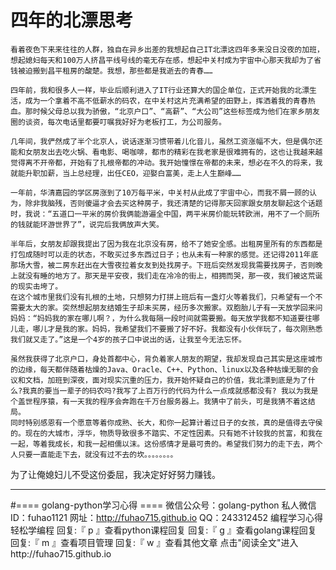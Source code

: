 # 四年的北漂思考
    看着夜色下来来往往的人群，独自在异乡出差的我想起自己IT北漂这四年多来没日没夜的加班，想起媳妇每天和100万人挤昌平线号线的毫无存在感，想起中关村成为宇宙中心那天我却为了省钱被迫搬到昌平租房的酸楚。我想，那些都是我逝去的青春……

    四年前，我和很多人一样，毕业后顺利进入了IT行业还算大的国企单位，正式开始我的北漂生活，成为一个拿着不高不低薪水的码农，在中关村这片充满希望的田野上，挥洒着我的青春热血。那时候父母总以我为骄傲，“北京户口”、“高薪”、“大公司”这些标签成为他们在家乡朋友圈的谈资，每次电话里都要叮嘱我好好为老板打工，为公司服务。

    几年间，我俨然成了半个北京人，说话逐渐习惯带着儿化音儿，虽然工资涨幅不大，但是偶尔还能和女朋友出去吃火锅、看电影、喝咖啡，都市的精彩在我老家是很难拥有的，这也让我越来越觉得离不开帝都，开始有了扎根帝都的冲动。我开始憧憬在帝都的未来，想必在不久的将来，我就能升职加薪，当上总经理，出任CEO，迎娶白富美，走上人生巅峰……

    一年前，华清嘉园的学区房涨到了10万每平米，中关村从此成了宇宙中心，而我不屑一顾的认为，除非我脑残，否则傻逼才会去买这种房子，我还清楚的记得那天回家跟女朋友聊起这个话题时，我说：“五道口一平米的房价我俩能游遍全中国，两平米房价能玩转欧洲，用不了一个厕所的钱就能环游世界了”，说完后我俩放声大笑。

    半年后，女朋友却跟我提出了因为我在北京没有房，给不了她安全感。出租房里所有的东西都是打包成随时可以走的状态，不敢买过多东西过日子；也从未有一种家的感觉。还记得2011年底那场大雪，被二房东赶出在大雪夜拉着女友到处找房子。下班后突然发现我需要找房子，否则晚上就没有睡的地方了。那天是平安夜，我们走在冷冷的街上，相拥而哭，那一夜，我们被这荒诞的现实击垮了。
    在这个城市里我们没有扎根的土地，只想努力打拼上班后有一盏灯火等着我们，只希望有一个不需要太大的家。突然想起朋友结婚生子却未买房，经历多次搬家。双胞胎儿子有一天放学回来问妈妈：“妈妈我的家在哪儿啊？，为什么我每隔一段时间就需要搬。每天放学我都不知道要往哪儿走，哪儿才是我的家。妈妈，我希望我们不要搬了好不好。我都没有小伙伴玩了，每次刚熟悉我们就又走了。”这是一个4岁的孩子口中说出的话，让我至今无法忘怀。

    虽然我获得了北京户口，身处首都中心，背负着家人朋友的期望，我却发现自己其实是这座城市的边缘，每天都伴随着枯燥的Java、Oracle、C++、Python、linux以及各种枯燥无聊的会议和文档，加班到深夜，面对现实沉重的压力，我开始怀疑自己的价值，我北漂到底是为了什么?我真的要当一辈子的码农吗?我写了上百万行的代码为什么一点成就感都没有? 我以为我是个盖世程序猿，有一天我的程序会奔跑在千万台服务器上。我猜中了前头，可是我猜不着这结局。
    同时特别感恩有一个愿意等着你成熟、长大，和你一起算计着过日子的女孩，真的是值得去守侯的。现在的大城市，浮华，物质导致很多不踏实、不定性因素。只有她不计较我的贫富，和我在一起，等着我成长，和我一起相儒以沫。这份感情才是最可贵的。希望我们努力的走下去，两个人只要一直能走下去，就没有过不去的坎。。。。。。。。
为了让俺媳妇儿不受这份委屈，我决定好好努力赚钱。 


----------------------------------------
#==== golang-python学习心得 ====
微信公众号：golang-python
私人微信ID：fuhao1121
网址：http://fuhao715.github.io
QQ：243312452
编程学习心得轻松学编程
回复:『 p 』查看python课程回复
回复:『 g 』查看golang课程回复
回复:『 m 』查看项目管理
回复:『 w 』查看其他文章
点击"阅读全文"进入http://fuhao715.github.io
